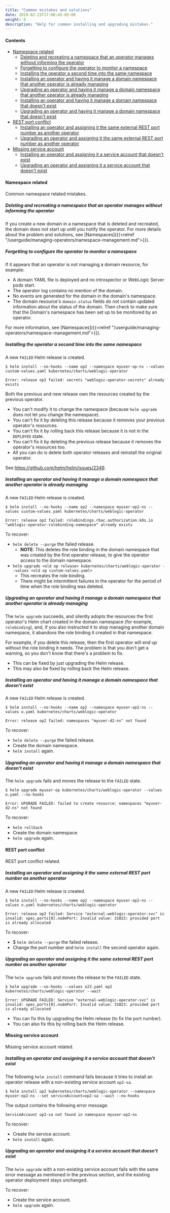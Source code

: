 ```yaml
---
title: "Common mistakes and solutions"
date: 2019-02-23T17:08:43-05:00
weight: 6
description: "Help for common installing and upgrading mistakes."
---
```


#### Contents

- [Namespace related](#namespace-related)
  - [Deleting and recreating a namespace that an operator manages without informing the operator](#deleting-and-recreating-a-namespace-that-an-operator-manages-without-informing-the-operator)
  - [Forgetting to configure the operator to monitor a namespace](#forgetting-to-configure-the-operator-to-monitor-a-namespace)
  - [Installing the operator a second time into the same namespace](#installing-the-operator-a-second-time-into-the-same-namespace)
  - [Installing an operator and having it manage a domain namespace that another operator is already managing](#installing-an-operator-and-having-it-manage-a-domain-namespace-that-another-operator-is-already-managing)
  - [Upgrading an operator and having it manage a domain namespace that another operator is already managing](#upgrading-an-operator-and-having-it-manage-a-domain-namespace-that-another-operator-is-already-managing)
  - [Installing an operator and having it manage a domain namespace that doesn't exist](#installing-an-operator-and-having-it-manage-a-domain-namespace-that-doesnt-exist)
  - [Upgrading an operator and having it manage a domain namespace that doesn't exist](#upgrading-an-operator-and-having-it-manage-a-domain-namespace-that-doesnt-exist)
- [REST port conflict](#rest-port-conflict)
  - [Installing an operator and assigning it the same external REST port number as another operator](#installing-an-operator-and-assigning-it-the-same-external-rest-port-number-as-another-operator)
  - [Upgrading an operator and assigning it the same external REST port number as another operator](#upgrading-an-operator-and-assigning-it-the-same-external-rest-port-number-as-another-operator)
- [Missing service account](#missing-service-account)
  - [Installing an operator and assigning it a service account that doesn't exist](#installing-an-operator-and-assigning-it-a-service-account-that-doesnt-exist)
  - [Upgrading an operator and assigning it a service account that doesn't exist](#upgrading-an-operator-and-assigning-it-a-service-account-that-doesnt-exist)

#### Namespace related

Common namespace related mistakes.

##### Deleting and recreating a namespace that an operator manages without informing the operator

If you create a new domain in a namespace that is deleted and recreated, the domain does not start up until you notify the operator.
For more details about the problem and solutions, see [Namespaces]({{<relref "/userguide/managing-operators/namespace-management.md">}}).

##### Forgetting to configure the operator to monitor a namespace

If it appears that an operator is not managing a domain resource, for example:
- A domain YAML file is deployed and no introspector or WebLogic Server pods start.
- The operator log contains no mention of the domain.
- No events are generated for the domain in the domain's namespace.
- The domain resource's `domain.status` fields do not contain updated information about the status of the domain.
Then check to make sure that the Domain's namespace has been set up to be monitored by an operator.

For more information, see [Namespaces]({{<relref "/userguide/managing-operators/namespace-management.md">}}).

##### Installing the operator a second time into the same namespace

A new `FAILED` Helm release is created.
```shell
$ helm install --no-hooks --name op2 --namespace myuser-op-ns --values custom-values.yaml kubernetes/charts/weblogic-operator
```
```
Error: release op2 failed: secrets "weblogic-operator-secrets" already exists
```

Both the previous and new release own the resources created by the previous operator.

* You can't modify it to change the namespace (because `helm upgrade` does not let you change the namespace).
* You can't fix it by deleting this release because it removes your previous operator's resources.
* You can't fix it by rolling back this release because it is not in the `DEPLOYED` state.
* You can't fix it by deleting the previous release because it removes the operator's resources too.
* All you can do is delete both operator releases and reinstall the original operator.

See https://github.com/helm/helm/issues/2349.

##### Installing an operator and having it manage a domain namespace that another operator is already managing

A new `FAILED` Helm release is created.
```shell
$ helm install --no-hooks --name op2 --namespace myuser-op2-ns --values custom-values.yaml kubernetes/charts/weblogic-operator
```
```
Error: release op2 failed: rolebindings.rbac.authorization.k8s.io "weblogic-operator-rolebinding-namespace" already exists
```

To recover:

- `helm delete --purge` the failed release.
  - **NOTE**: This deletes the role binding in the domain namespace that was created by the first operator release, to give the operator access to the domain namespace.
- `helm upgrade <old op release> kubernetes/charts/weblogic-operator --values <old op custom-values.yaml>`
  - This recreates the role binding.
  - There might be intermittent failures in the operator for the period of time when the role binding was deleted.

##### Upgrading an operator and having it manage a domain namespace that another operator is already managing

The `helm upgrade` succeeds, and silently adopts the resources the first operator's Helm chart created in the domain namespace (for example, `rolebinding`), and, if you also instructed it to stop managing another domain namespace, it abandons the role binding it created in that namespace.

For example, if you delete this release, then the first operator will end up without the role binding it needs. The problem is that you don't get a warning, so you don't know that there's a problem to fix.

* This can be fixed by just upgrading the Helm release.
* This may also be fixed by rolling back the Helm release.

##### Installing an operator and having it manage a domain namespace that doesn't exist

A new `FAILED` Helm release is created.
```shell
$ helm install --no-hooks --name op2 --namespace myuser-op2-ns --values o.yaml kubernetes/charts/weblogic-operator
```
```
Error: release op2 failed: namespaces "myuser-d2-ns" not found
```

To recover:

- `helm delete --purge` the failed release.
- Create the domain namespace.
- `helm install` again.

##### Upgrading an operator and having it manage a domain namespace that doesn't exist

The `helm upgrade` fails and moves the release to the `FAILED` state.
```shell
$ helm upgrade myuser-op kubernetes/charts/weblogic-operator --values o.yaml --no-hooks
```
```
Error: UPGRADE FAILED: failed to create resource: namespaces "myuser-d2-ns" not found
```
To recover:

- `helm rollback`
- Create the domain namespace.
- `helm upgrade` again.

#### REST port conflict

REST port conflict related.

##### Installing an operator and assigning it the same external REST port number as another operator

A new `FAILED` Helm release is created.
```shell
$ helm install --no-hooks --name op2 --namespace myuser-op2-ns --values o.yaml kubernetes/charts/weblogic-operator
```
```
Error: release op2 failed: Service "external-weblogic-operator-svc" is invalid: spec.ports[0].nodePort: Invalid value: 31023: provided port is already allocated
```

To recover:

- $ `helm delete --purge` the failed release.
- Change the port number and `helm install` the second operator again.

##### Upgrading an operator and assigning it the same external REST port number as another operator

The `helm upgrade` fails and moves the release to the `FAILED` state.
```shell
$ helm upgrade --no-hooks --values o23.yaml op2 kubernetes/charts/weblogic-operator --wait
```
```
Error: UPGRADE FAILED: Service "external-weblogic-operator-svc" is invalid: spec.ports[0].nodePort: Invalid value: 31023: provided port is already allocated
```

* You can fix this by upgrading the Helm release (to fix the port number).
* You can also fix this by rolling back the Helm release.

#### Missing service account

Missing service account related.

##### Installing an operator and assigning it a service account that doesn't exist

The following `helm install` command fails because it tries to install an operator release with a non-existing service account `op2-sa`.
```shell
$ helm install op2 kubernetes/charts/weblogic-operator --namespace myuser-op2-ns --set serviceAccount=op2-sa --wait --no-hooks
```

The output contains the following error message.
```
ServiceAccount op2-sa not found in namespace myuser-op2-ns
```
To recover:

- Create the service account.
- `helm install` again.

##### Upgrading an operator and assigning it a service account that doesn't exist

The `helm upgrade` with a non-existing service account fails with the same error message as mentioned in the previous section, and the existing operator deployment stays unchanged.

To recover:

- Create the service account.
- `helm upgrade` again.
